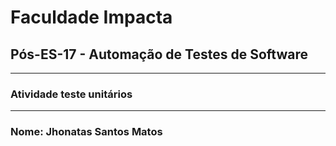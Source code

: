 <h1> Faculdade Impacta </h1> 
<h2> Pós-ES-17 - Automação de Testes de Software </h2>

----
<h3> Atividade teste unitários </h3>

---

<h3> Nome: Jhonatas Santos Matos </h3>
